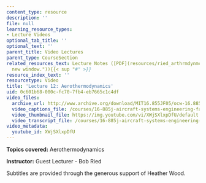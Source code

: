 ```yaml
---
content_type: resource
description: ''
file: null
learning_resource_types:
- Lecture Videos
optional_tab_title: ''
optional_text: ''
parent_title: Video Lectures
parent_type: CourseSection
related_resources_text: Lecture Notes ([PDF](resources/ried_arthrmdynmc "Open in a
  new window.")){{< sup "#" >}}
resource_index_text: ''
resourcetype: Video
title: 'Lecture 12: Aerothermodynamics'
uid: 0c601b68-000c-fc70-7fb4-eb7665c1c4df
video_files:
  archive_url: http://www.archive.org/download/MIT16.855JF05/ocw-16.885-20oct2005-220k.mp4
  video_captions_file: /courses/16-885j-aircraft-systems-engineering-fall-2005/0c65c7d4f16e59fca1a6aed0630592b4_XWjSXlxpDfU.vtt
  video_thumbnail_file: https://img.youtube.com/vi/XWjSXlxpDfU/default.jpg
  video_transcript_file: /courses/16-885j-aircraft-systems-engineering-fall-2005/6a83205ff8c07169131a2b74b2f63b24_XWjSXlxpDfU.pdf
video_metadata:
  youtube_id: XWjSXlxpDfU
---
```


**Topics covered:** Aerothermodynamics

**Instructor:** Guest Lecturer - Bob Ried

Subtitles are provided through the generous support of Heather Wood.